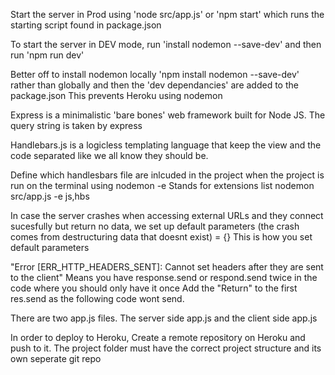 Start the server in Prod using 'node src/app.js' or 'npm start' which runs the starting script found in package.json

To start the server in DEV mode, run 'install nodemon --save-dev' and then run 'npm run dev'

Better off to install nodemon locally 'npm install nodemon --save-dev' rather than globally and then the 'dev dependancies' are added to the package.json
This prevents Heroku using nodemon

Express is a minimalistic 'bare bones' web framework built for Node JS.
The query string is taken by express

Handlebars.js is a logicless templating language that keep the view and the code separated like we all know they should be.

Define which handlesbars file are inlcuded in the project when the project is run on the terminal using nodemon
-e Stands for extensions list
nodemon src/app.js -e js,hbs

In case the server crashes when accessing external URLs and they connect sucesfully but return no data, we set up default parameters (the crash comes from destructuring data that doesnt exist) 
= {}  This is how you set default parameters

"Error [ERR_HTTP_HEADERS_SENT]: Cannot set headers after they are sent to the client"
Means you have response.send or respond.send twice in the code where you should only have it once
Add the "Return" to the first res.send as the following code wont send.

There are two app.js files. The server side app.js and the client side app.js

In order to deploy to Heroku, Create a remote repository on Heroku and push to it. 
The project folder must have the correct project structure and its own seperate git repo